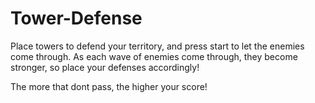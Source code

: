 # Tower-Defense
Place towers to defend your territory, and press start to let the enemies come through. As each wave of enemies come through, they become stronger, so place your defenses accordingly!

The more that dont pass, the higher your score!
